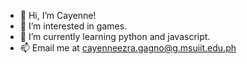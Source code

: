 - 👋 Hi, I’m Cayenne!
- 👀 I’m interested in games.
- 🌱 I’m currently learning python and javascript.
- 📫 Email me at cayenneezra.gagno@g.msuiit.edu.ph

<!---
kazeeeeen/kazeeeeen is a ✨ special ✨ repository because its `README.md` (this file) appears on your GitHub profile.
You can click the Preview link to take a look at your changes.
--->
